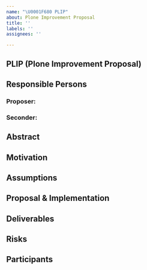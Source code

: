 ```yaml
---
name: "\U0001F680 PLIP"
about: Plone Improvement Proposal
title: ''
labels: ''
assignees: ''

---
```


## PLIP (Plone Improvement Proposal)

<!--

Read http://docs.plone.org/develop/coredev/docs/plips.html first!

Set "03 type: feature: plip" as label.

Mention the @plone/volto-team when the PLIP is information complete!

-->

## Responsible Persons

### Proposer: <!-- full NAME of the proposer, should lead the PLIP - if not possible, tell about it! -->

### Seconder: <!-- NAME of another person supporting this PLIP -->

## Abstract

<!-- a comprehensive overview of the subject -->

## Motivation

<!--
Reason or motivation this proposal was created
-->

## Assumptions

<!-- Preconditions -->

## Proposal & Implementation

<!--
Detailed proposal with implementation details and - if needed - possible variants to be discussed.
-->

## Deliverables

<!--
Packages and documentation chapters involved, includes also third party if needed.
-->

## Risks

<!--
What will break/ affect existing installations of Plone after upgrade, including end user point of view, training efforts etc.
-->

## Participants

<!--
list of persons and roles known
-->
